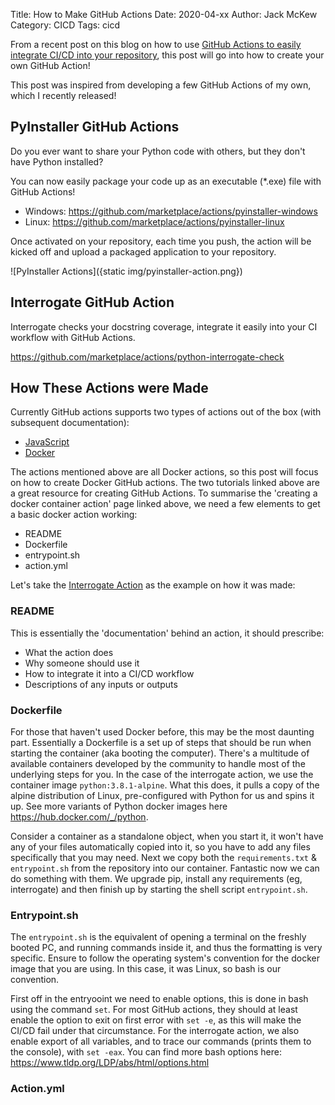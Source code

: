 Title: How to Make GitHub Actions
Date: 2020-04-xx
Author: Jack McKew
Category: CICD
Tags: cicd

From a recent post on this blog on how to use [GitHub Actions to easily integrate CI/CD into your repository](https://jackmckew.dev/github-actions-for-cicd.html), this post will go into how to create your own GitHub Action!

This post was inspired from developing a few GitHub Actions of my own, which I recently released!

## PyInstaller GitHub Actions

Do you ever want to share your Python code with others, but they don't have Python installed?

You can now easily package your code up as an executable (*.exe) file with GitHub Actions!

- Windows: <https://github.com/marketplace/actions/pyinstaller-windows>
- Linux: <https://github.com/marketplace/actions/pyinstaller-linux>

Once activated on your repository, each time you push, the action will be kicked off and upload a packaged application to your repository.

![PyInstaller Actions]({static img/pyinstaller-action.png})

## Interrogate GitHub Action

Interrogate checks your docstring coverage, integrate it easily into your CI workflow with GitHub Actions.

<https://github.com/marketplace/actions/python-interrogate-check>

## How These Actions were Made

Currently GitHub actions supports two types of actions out of the box (with subsequent documentation):

- [JavaScript](https://help.github.com/en/actions/creating-actions/creating-a-javascript-action)
- [Docker](https://help.github.com/en/actions/creating-actions/creating-a-docker-container-action)

The actions mentioned above are all Docker actions, so this post will focus on how to create Docker GitHub actions. The two tutorials linked above are a great resource for creating GitHub Actions. To summarise the 'creating a docker container action' page linked above, we need a few elements to get a basic docker action working:

- README
- Dockerfile
- entrypoint.sh
- action.yml

Let's take the [Interrogate Action](#interrogate-github-action) as the example on how it was made:

### README

This is essentially the 'documentation' behind an action, it should prescribe:

- What the action does
- Why someone should use it
- How to integrate it into a CI/CD workflow
- Descriptions of any inputs or outputs
  
### Dockerfile

For those that haven't used Docker before, this may be the most daunting part. Essentially a Dockerfile is a set up of steps that should be run when starting the container (aka booting the computer). There's a multitude of available containers developed by the community to handle most of the underlying steps for you. In the case of the interrogate action, we use the container image `python:3.8.1-alpine`.  What this does, it pulls a copy of the alpine distribution of Linux, pre-configured with Python for us and spins it up. See more variants of Python docker images here <https://hub.docker.com/_/python>.

Consider a container as a standalone object, when you start it, it won't have any of your files automatically copied into it, so you have to add any files specifically that you may need. Next we copy both the `requirements.txt` & `entrypoint.sh` from the repository into our container. Fantastic now we can do something with them. We upgrade pip, install any requirements (eg, interrogate) and then finish up by starting the shell script `entrypoint.sh`.

### Entrypoint.sh

The `entrypoint.sh` is the equivalent of opening a terminal on the freshly booted PC, and running commands inside it, and thus the formatting is very specific. Ensure to follow the operating system's convention for the docker image that you are using. In this case, it was Linux, so bash is our convention.

First off in the entryooint we need to enable options, this is done in bash using the command `set`. For most GitHub actions, they should at least enable the option to exit on first error with `set -e`, as this will make the CI/CD fail under that circumstance. For the interrogate action, we also enable export of all variables, and to trace our commands (prints them to the console), with `set -eax`. You can find more bash options here: <https://www.tldp.org/LDP/abs/html/options.html>

### Action.yml